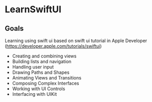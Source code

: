 # LearnSwiftUI

## Goals
Learning using swift ui based on swift ui tutorial in Apple Developer (https://developer.apple.com/tutorials/swiftui)
- Creating and combining views
- Building lists and navigation
- Handling user input
- Drawing Paths and Shapes
- Animating Views and Transitions
- Composing Complex Interfaces
- Working with UI Controls
- Interfacing with UIKit
